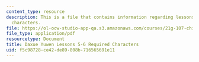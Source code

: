 ```yaml
---
content_type: resource
description: This is a file that contains information regarding lessons 5-6 required
  characters.
file: https://ol-ocw-studio-app-qa.s3.amazonaws.com/courses/21g-107-chinese-i-streamlined-fall-2014/f5c98728ce42de89808b716565691e11_MIT21G_107F14_L5and6Req.pdf
file_type: application/pdf
resourcetype: Document
title: Daxue Yuwen Lessons 5-6 Required Characters
uid: f5c98728-ce42-de89-808b-716565691e11
---
```

